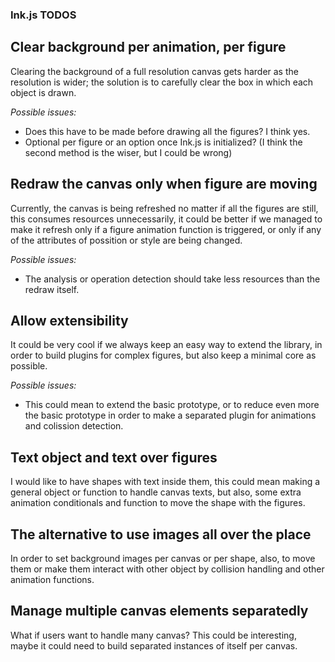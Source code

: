 ### Ink.js TODOS
  

Clear background per animation, per figure
------------------------------------------

Clearing the background of a full resolution canvas
gets harder as the resolution is wider; the solution
is to carefully clear the box in which each object is drawn.

_Possible issues:_
-   Does this have to be made before drawing all the figures? I think yes.
-   Optional per figure or an option once Ink.js is initialized? (I think the second method is the wiser, but I could be wrong)
  

Redraw the canvas only when figure are moving
---------------------------------------------

Currently, the canvas is being refreshed no matter if all the figures
are still, this consumes resources unnecessarily, it could be better if
we managed to make it refresh only if a figure animation function is triggered,
or only if any of the attributes of possition or style are being changed.

_Possible issues:_
-   The analysis or operation detection should take less resources than the redraw itself.
  

Allow extensibility
-------------------

It could be very cool if we always keep an easy way to extend the library,
in order to build plugins for complex figures, but also keep a minimal core
as possible.

_Possible issues:_
-   This could mean to extend the basic prototype, or to reduce even more the basic prototype
    in order to make a separated plugin for animations and colission detection.
  

Text object and text over figures
---------------------------------

I would like to have shapes with text inside them, this could mean
making a general object or function to handle canvas texts, but also,
some extra animation conditionals and function to move the shape with the figures.
  

The alternative to use images all over the place
------------------------------------------------

In order to set background images per canvas or per shape, also, to move them or make
them interact with other object by collision handling and other animation functions.
  

Manage multiple canvas elements separatedly
-------------------------------------------

What if users want to handle many canvas? This could be interesting,
maybe it could need to build separated instances of itself per canvas.
  
